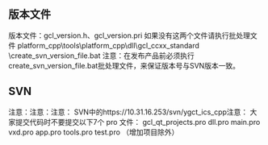 
## 版本文件 ###
版本文件：gcl_version.h、gcl_version.pri
如果没有这两个文件请执行批处理文件
platform_cpp\tools\platform_cpp\dll\gcl_ccxx_standard \create_svn_version_file.bat 
注意：在发布产品前必须执行create_svn_version_file.bat批处理文件，来保证版本号与SVN版本一致。


## SVN ##
注意：注意：注意：
SVN中的https://10.31.16.253/svn/ygct_ics_cpp注意：
大家提交代码时不要提交以下7个 pro 文件：
gcl_qt_projects.pro
dll.pro
main.pro
vxd.pro
app.pro
tools.pro
test.pro
（增加项目除外）
